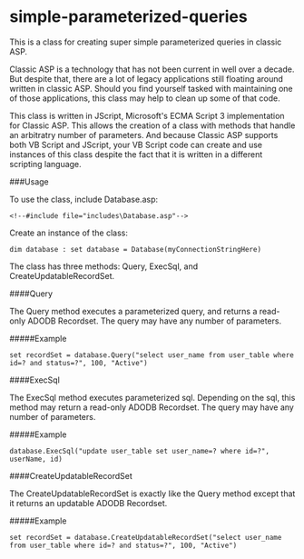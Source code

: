 # simple-parameterized-queries

This is a class for creating super simple parameterized queries in classic ASP. 

Classic ASP is a technology that has not been current in well over a decade. But despite that, there are a lot of legacy applications still floating around written in classic ASP. Should you find yourself tasked with maintaining one of those applications, this class may help to clean up some of that code.

This class is written in JScript, Microsoft's ECMA Script 3 implementation for Classic ASP. This allows the creation of a class with methods that handle an arbitratry number of parameters. And because Classic ASP supports both VB Script and JScript, your VB Script code can create and use instances of this class despite the fact that it is written in a different scripting language.

###Usage

To use the class, include Database.asp:

```
<!--#include file="includes\Database.asp"-->
```

Create an instance of the class:

```
dim database : set database = Database(myConnectionStringHere)
```

The class has three methods: Query, ExecSql, and CreateUpdatableRecordSet.

####Query

The Query method executes a parameterized query, and returns a read-only ADODB Recordset. The query may have any number of parameters.

#####Example

```
set recordSet = database.Query("select user_name from user_table where id=? and status=?", 100, "Active")
```

####ExecSql

The ExecSql method executes parameterized sql. Depending on the sql, this method may return a read-only ADODB Recordset. The query may have any number of parameters.

#####Example

```
database.ExecSql("update user_table set user_name=? where id=?", userName, id)
```

####CreateUpdatableRecordSet

The CreateUpdatableRecordSet is exactly like the Query method except that it returns an updatable ADODB Recordset.

#####Example

```
set recordSet = database.CreateUpdatableRecordSet("select user_name from user_table where id=? and status=?", 100, "Active")
```
